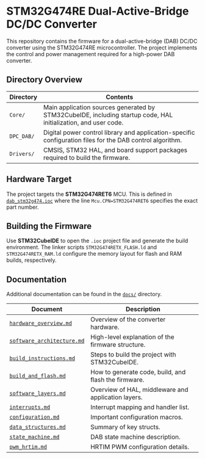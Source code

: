 # STM32G474RE Dual-Active-Bridge DC/DC Converter

This repository contains the firmware for a dual-active-bridge (DAB) DC/DC converter using the STM32G474RE microcontroller. The project implements the control and power management required for a high-power DAB converter.

## Directory Overview

| Directory  | Contents |
|-----------|----------------------------------------------------------------|
| `Core/`   | Main application sources generated by STM32CubeIDE, including startup code, HAL initialization, and user code. |
| `DPC_DAB/`| Digital power control library and application-specific configuration files for the DAB control algorithm. |
| `Drivers/`| CMSIS, STM32 HAL, and board support packages required to build the firmware. |

## Hardware Target

The project targets the **STM32G474RET6** MCU. This is defined in [`dab_stm32g474.ioc`](dab_stm32g474.ioc) where the line `Mcu.CPN=STM32G474RET6` specifies the exact part number.

## Building the Firmware

Use **STM32CubeIDE** to open the `.ioc` project file and generate the build environment. The linker scripts `STM32G474RETX_FLASH.ld` and `STM32G474RETX_RAM.ld` configure the memory layout for flash and RAM builds, respectively.

## Documentation

Additional documentation can be found in the [`docs/`](docs/) directory.

| Document | Description |
|----------|-------------|
| [`hardware_overview.md`](docs/hardware_overview.md) | Overview of the converter hardware. |
| [`software_architecture.md`](docs/software_architecture.md) | High-level explanation of the firmware structure. |
| [`build_instructions.md`](docs/build_instructions.md) | Steps to build the project with STM32CubeIDE. |
| [`build_and_flash.md`](docs/build_and_flash.md) | How to generate code, build, and flash the firmware. |
| [`software_layers.md`](docs/software_layers.md) | Overview of HAL, middleware and application layers. |
| [`interrupts.md`](docs/interrupts.md) | Interrupt mapping and handler list. |
| [`configuration.md`](docs/configuration.md) | Important configuration macros. |
| [`data_structures.md`](docs/data_structures.md) | Summary of key structs. |
| [`state_machine.md`](docs/state_machine.md) | DAB state machine description. |
| [`pwm_hrtim.md`](docs/pwm_hrtim.md) | HRTIM PWM configuration details. |
